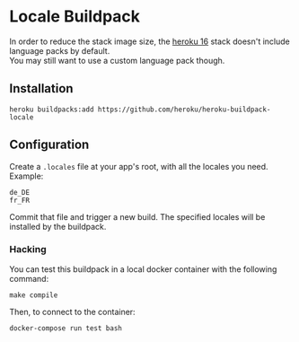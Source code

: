 # Locale Buildpack

In order to reduce the stack image size, the [heroku 16](https://devcenter.heroku.com/articles/heroku-16-stack) stack doesn't include language packs by default.  
You may still want to use a custom language pack though.

## Installation

```
heroku buildpacks:add https://github.com/heroku/heroku-buildpack-locale
```

## Configuration

Create a `.locales` file at your app's root, with all the locales you need. Example:

```
de_DE
fr_FR
```

Commit that file and trigger a new build. The specified locales will be installed by the buildpack.

### Hacking

You can test this buildpack in a local docker container with the following command:

```
make compile
```

Then, to connect to the container:

```
docker-compose run test bash
```
